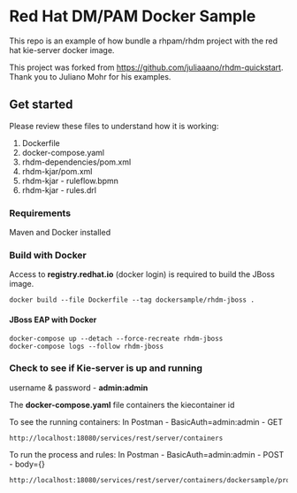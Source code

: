 # Red Hat DM/PAM Docker Sample

This repo is an example of how bundle a rhpam/rhdm project with the red hat kie-server docker image.

This project was forked from https://github.com/juliaaano/rhdm-quickstart. Thank you to Juliano Mohr
for his examples.

## Get started
Please review these files to understand how it is working:
1. Dockerfile
2. docker-compose.yaml
3. rhdm-dependencies/pom.xml
4. rhdm-kjar/pom.xml
5. rhdm-kjar - ruleflow.bpmn
6. rhdm-kjar - rules.drl

### Requirements
Maven and Docker installed

### Build with Docker

Access to **registry.redhat.io** (docker login) is required to build the JBoss image.

```
docker build --file Dockerfile --tag dockersample/rhdm-jboss .
```


#### JBoss EAP with Docker

```
docker-compose up --detach --force-recreate rhdm-jboss
docker-compose logs --follow rhdm-jboss
```

### Check to see if Kie-server is up and running
username & password - **admin:admin**

The **docker-compose.yaml** file containers the kiecontainer id

To see the running containers:
In Postman - BasicAuth=admin:admin - GET
```
http://localhost:18080/services/rest/server/containers
```

To run the process and rules:
In Postman - BasicAuth=admin:admin - POST - body={}
```
http://localhost:18080/services/rest/server/containers/dockersample/processes/ruleflow/instances
```
